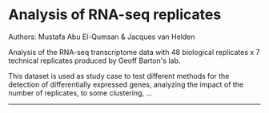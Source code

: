 # Analysis of RNA-seq replicates

Authors:  Mustafa Abu El-Qumsan & Jacques van Helden

Analysis of the RNA-seq transcriptome data with 48 biological replicates x 7 technical replicates produced by Geoff Barton's lab.

This dataset is used as study case to test different methods for the detection of differentially expressed genes, analyzing the impact of the number of replicates, to some clustering, ...




******